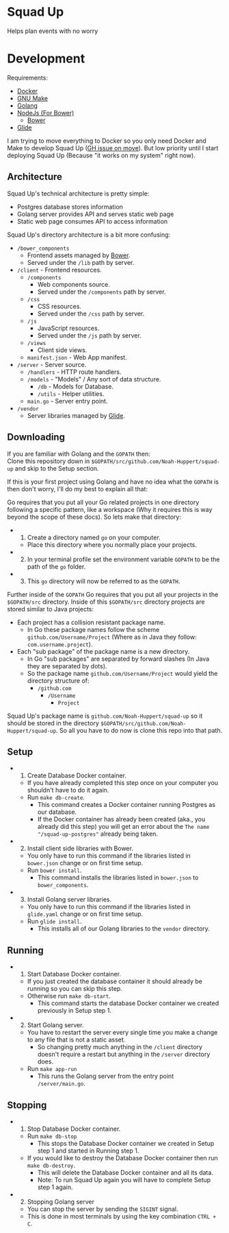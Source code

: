 # Squad Up
Helps plan events with no worry

# Development
Requirements:
- [Docker](https://docker.com)
- [GNU Make](https://www.gnu.org/software/make/)
- [Golang](https://golang.org)
- [NodeJs (For Bower)](https://nodejs.org/en/)
    - [Bower](https://bower.io)
- [Glide](http://glide.sh/)

I am trying to move everything to Docker so you only need Docker and Make 
to develop Squad Up ([GH issue on move](https://github.com/Noah-Huppert/squad-up/issues/8)). 
But low priority until I start deploying Squad Up (Because "it works on my system" right now).

## Architecture
Squad Up's technical architecture is pretty simple:

- Postgres database stores information
- Golang server provides API and serves static web page
- Static web page consumes API to access information

Squad Up's directory architecture is a bit more confusing:

- `/bower_components`
    - Frontend assets managed by [Bower](https://bower.io/).
    - Served under the `/lib` path by server.
- `/client` - Frontend resources.
    - `/components` 
        - Web components source.
        - Served under the `/components` path by server.
    - `/css`
        - CSS resources.
        - Served under the `/css` path by server.
    - `/js`
        - JavaScript resources.
        - Served under the `/js` path by server.
    - `/views`
        - Client side views.
    - `manifest.json` - Web App manifest.
- `/server` - Server source.
    - `/handlers` - HTTP route handlers.
    - `/models` - "Models" / Any sort of data structure.
        - `/db` - Models for Database.
        - `/utils` - Helper utilities.
    - `main.go` - Server entry point.
- `/vendor`
    - Server libraries managed by [Glide](https://glide.sh/).
    
## Downloading
If you are familiar with Golang and the `GOPATH` then:  
Clone this repository down in `$GOPATH/src/github.com/Noah-Huppert/squad-up` and 
skip to the Setup section.  

If this is your first project using Golang and have no idea what the `GOPATH` is
then don't worry, I'll do my best to explain all that:  

Go requires that you put all your Go related projects in one directory 
following a specific pattern, like a workspace (Why it requires this is way beyond the 
scope of these docs). So lets make that directory:

- 1. Create a directory named `go` on your computer.
    - Place this directory where you normally place your projects.
- 2. In your terminal profile set the environment variable `GOPATH` to be the 
     path of the `go` folder.
- 3. This `go` directory will now be referred to as the `GOPATH`.

Further inside of the `GOPATH` Go requires that you put all your projects 
in the `$GOPATH/src` directory. Inside of this `$GOPATH/src` directory 
projects are stored similar to Java projects:  

- Each project has a collision resistant package name.
    - In Go these package names follow the scheme `github.com/Username/Project` 
      (Where as in Java they follow: `com.username.project`).
- Each "sub package" of the package name is a new directory.
    - In Go "sub packages" are separated by forward slashes (In Java they are 
      separated by dots).
    - So the package name `github.com/Username/Project` would yield the directory 
    structure of:
        - `/github.com`
            - `/Username`
                - `Project`

Squad Up's package name is `github.com/Noah-Huppert/squad-up` so it should be 
stored in the directory `$GOPATH/src/github.com/Noah-Huppert/squad-up`. So 
all you have to do now is clone this repo into that path.

## Setup 
- 1. Create Database Docker container.
    - If you have already completed this step once on your computer you 
      shouldn't have to do it again.
    - Run `make db-create`.
        - This command creates a Docker container running Postgres as our 
          database.
        - If the Docker container has already been created (aka., you already 
          did this step) you will get an error about the `The name 
          "/squad-up-postgres"` already being taken.
- 2. Install client side libraries with Bower.
    - You only have to run this command if the libraries listed in `bower.json` 
      change or on first time setup.
    - Run `bower install`.
        - This command installs the libraries listed in `bower.json` to `bower_components`.
- 3. Install Golang server libraries.
    - You only have to run this command if the libraries listed in `glide.yaml` change 
      or on first time setup.
    - Run `glide install`.
        - This installs all of our Golang libraries to the `vendor` directory.
        
## Running
- 1. Start Database Docker container.
    - If you just created the database container it should already be running 
      so you can skip this step.
    - Otherwise run `make db-start`.
        - This command starts the database Docker container we created previously 
           in Setup step 1.
- 2. Start Golang server.
    - You have to restart the server every single time you make a change to any 
      file that is not a static asset.
        - So changing pretty much anything in the `/client` directory doesn't 
          require a restart but anything in the `/server` directory does.
    - Run `make app-run`
        - This runs the Golang server from the entry point `/server/main.go`.
        
## Stopping
- 1. Stop Database Docker container.
    - Run `make db-stop`
        - This stops the Database Docker container we created in Setup step 1 
          and started in Running step 1.
    - If you would like to destroy the Database Docker container then run 
      `make db-destroy`.
        - This will delete the Database Docker container and all its data.
        - Note: To run Squad Up again you will have to complete Setup step 1 
          again.
- 2. Stopping Golang server
    - You can stop the server by sending the `SIGINT` signal.
    - This is done in most terminals by using the key combination `CTRL + C`.